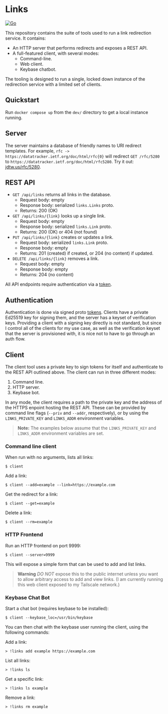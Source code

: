 # Links
[![Go](https://github.com/jdtw/links/actions/workflows/test.yml/badge.svg?branch=main)](https://github.com/jdtw/links/actions/workflows/test.yml)

This repository contains the suite of tools used to run a link redirection service. It contains:

* An HTTP server that performs redirects and exposes a REST API.
* A full-featured client, with several modes:
  * Command-line.
  * Web client.
  * Keybase chatbot.

The tooling is designed to run a single, locked down instance of the redirection service with a limited set of clients.

## Quickstart

Run `docker compose up` from the `dev/` directory to get a local instance running.

## Server

The server maintains a database of friendly names to URI redirect templates. For example, `rfc -> https://datatracker.ietf.org/doc/html/rfc{0}` will redirect `GET /rfc/5280` to `https://datatracker.ietf.org/doc/html/rfc5280`. Try it out: [jdtw.us/rfc/5280](https://jdtw.us/rfc/5280).

## REST API

* `GET /api/links` returns all links in the database.
  * Request body: empty
  * Response body: serialized `links.Links` proto.
  * Returns: 200 (OK)
* `GET /api/links/{link}` looks up a single link.
  * Request body: empty
  * Response body: serialized `links.Link` proto.
  * Returns: 200 (OK) or 404 (not found)
* `PUT /api/links/{link}` creates or updates a link.
  * Request body: serialized `links.Link` proto.
  * Response body: empty
  * Returns: 201 (created) if created, or 204 (no content) if updated.
* `DELETE /api/links/{link}` removes a link.
  * Request body: empty
  * Response body: empty
  * Returns: 204 (no content)

All API endpoints require authentication via a [token](https://github.com/jdtw/token).

## Authentication

Authentication is done via signed proto [tokens](https://github.com/jdtw/token). Clients have a private Ed25519 key for signing them, and the server has a keyset of verification keys. Providing a client with a signing key directly is not standard, but since I control all of the clients for my use case, as well as the verification keyset that the server is provisioned with, it is nice not to have to go through an auth flow.

## Client

The client tool uses a private key to sign tokens for itself and authenticate to the REST API outlined above. The client can run in three different modes:
1. Command line.
1. HTTP server.
1. Keybase bot.

In any mode, the client requires a path to the private key and the address of the HTTPS enpoint hosting the REST API. These can be provided by command line flags (`--priv` and `--addr`, respectively), or by using the `LINKS_PRIVATE_KEY` and `LINKS_ADDR` environment variables.

> **Note:**
> The examples below assume that the `LINKS_PRIVATE_KEY` and `LINKS_ADDR` environment variables are set.

### Command line client

When run with no arguments, lists all links:
```
$ client
```

Add a link:
```
$ client --add=example --link=https://example.com
```

Get the redirect for a link:
```
$ client --get=example
```

Delete a link:
```
$ client --rm=example
```

### HTTP Frontend

Run an HTTP frontend on port 9999:
```
$ client --server=9999
```

This will expose a simple form that can be used to add and list links.

> **Warning**
> *DO NOT* expose this to the public internet unless you want to allow arbitrary access to add and view links. (I am currently running this web client exposed to my Tailscale network.)

### Keybase Chat Bot

Start a chat bot (requires keybase to be installed):
```
$ client --keybase_loc=/usr/bin/keybase
```

You can then chat with the keybase user running the client, using the following commands:

Add a link:
```
> !links add example https://example.com
```

List all links:
```
> !links ls
```

Get a specific link:
```
> !links ls example
```

Remove a link:
```
> !links rm example
```
